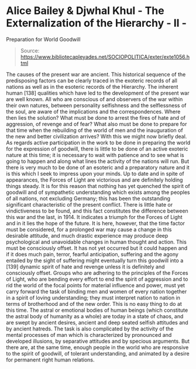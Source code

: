 # Alice Bailey & Djwhal Khul - The Externalization of the Hierarchy - II -
Preparation for World Goodwill

> Source: https://www.bibliotecapleyades.net/SOCIOPOLITICA/exter/exte1056.html

The causes of the present war are ancient. This historical sequence of the predisposing factors can be clearly traced in the exoteric records of all nations as well as in the esoteric records of the Hierarchy. The inherent human [138] qualities which have led to the development of the present war are well known. All who are conscious of and observers of the war within their own natures, between personality selfishness and the selflessness of the soul, are aware of the implications and the correspondences. Where then lies the solution? What must be done to arrest the fires of hate and of aggression, of revenge and of fear? What also must be done to prepare for that time when the rebuilding of the world of men and the inauguration of the new and better civilization arrives? With this we might now briefly deal.
As regards active participation in the work to be done in preparing the world for the expression of goodwill, there is little to be done of an active exoteric nature at this time; it is necessary to wait with patience and to see what is going to happen and along what lines the activity of the nations will run. But there is very much to be done of an esoteric and a preparatory nature and it is this which I seek to impress upon your minds.
Up to date and in spite of appearances, the Forces of Light are victorious and are definitely holding things steady. It is for this reason that nothing has yet quenched the spirit of goodwill and of sympathetic understanding which exists among the peoples of all nations, not excluding Germany; this has been the outstanding significant characteristic of the present conflict. There is little hate or vindictiveness to be found, and this fact constitutes the difference between this war and the last, in 1914. It indicates a triumph for the Forces of Light and in it lies the hope of the future. It is here, however, that the time factor must be considered, for a prolonged war may cause a change in this desirable attitude, and much drastic experience may produce deep psychological and unavoidable changes in human thought and action. This must be consciously offset. It has not yet occurred but it could happen and if it does much pain, terror, fearful anticipation, suffering and the agony entailed by the sight of suffering might eventually turn this goodwill into a [139] dynamic spirit of hate and revenge unless it is definitely and consciously offset. Groups who are adhering to the principles of the Forces of Light, who are bending every effort to end the spirit of aggression and to rid the world of the focal points for material influence and power, must yet carry forward the task of binding men and women of every nation together in a spirit of loving understanding; they must interpret nation to nation in terms of brotherhood and of the new order.
This is no easy thing to do at this time. The astral or emotional bodies of human beings (which constitute the astral body of humanity as a whole) are today in a state of chaos, and are swept by ancient desires, ancient and deep seated selfish attitudes and by ancient hatreds. The task is also complicated by the activity of the mental processes of man which is characterized by pronounced and developed illusions, by separative attitudes and by specious arguments. But there are, at the same time, enough people in the world who are responsive to the spirit of goodwill, of tolerant understanding, and animated by a desire for permanent right human relations.
